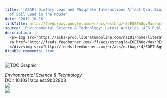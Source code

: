 ```yaml
---
title: '[ASAP] Dietary Lead and Phosphate Interactions Affect Oral Bioavailability
  of Soil Lead in the Mouse'
date: '2019-10-16'
linkTitle: http://feedproxy.google.com/~r/acs/esthag/~3/EOETh8gvMas/acs.est.9b02803
source: 'Environmental Science & Technology: Latest Articles (ACS Publications)'
description: |-
  <p><img src="https://achs-prod.literatumonline.com/na101/home/literatum/publisher/achs/journals/content/esthag/0/esthag.ahead-of-print/acs.est.9b02803/20191016/images/medium/es9b02803_0004.gif" alt="TOC Graphic"/></p><div><cite>Environmental Science & Technology</cite></div><div>DOI: 10.1021/acs.est.9b02803</div><div class="feedflare">
  <a href="http://feeds.feedburner.com/~ff/acs/esthag?a=EOETh8gvMas:REtzXKwXwHg:yIl2AUoC8zA"><img src="http://feeds.feedburner.com/~ff/acs/esthag?d=yIl2AUoC8zA" border="0"></img></a>
  </div><img src="http://feeds.feedburner.com/~r/acs/esthag/~4/EOETh8gvMas" ...
disable_comments: true
---
```

<p><img src="https://achs-prod.literatumonline.com/na101/home/literatum/publisher/achs/journals/content/esthag/0/esthag.ahead-of-print/acs.est.9b02803/20191016/images/medium/es9b02803_0004.gif" alt="TOC Graphic"/></p><div><cite>Environmental Science & Technology</cite></div><div>DOI: 10.1021/acs.est.9b02803</div><div class="feedflare">
<a href="http://feeds.feedburner.com/~ff/acs/esthag?a=EOETh8gvMas:REtzXKwXwHg:yIl2AUoC8zA"><img src="http://feeds.feedburner.com/~ff/acs/esthag?d=yIl2AUoC8zA" border="0"></img></a>
</div><img src="http://feeds.feedburner.com/~r/acs/esthag/~4/EOETh8gvMas" ...